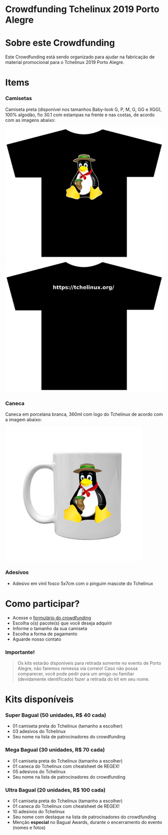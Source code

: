 Crowdfunding Tchelinux 2019 Porto Alegre
========================================

# Sobre este Crowdfunding

Este Crowdfunding está sendo organizado para ajudar na fabricação de material promocional para o Tchelinux 2019 Porto Alegre.

# Items

### Camisetas

Camiseta preta (disponível nos tamanhos Baby-look G, P, M, G, GG e XGG), 100% algodão, fio 30.1 com estampas na frente e nas costas, de acordo com as imagens abaixo:

![](images/frente.png "Figura 1: Frente da camiseta")
![](images/costas.png "Figura 2: Costas da camiseta")

### Caneca

Caneca em porcelana branca, 360ml com logo do Tchelinux de acordo com a imagem abaixo:

![](images/caneca.png "Figura 3: Caneca")

### Adesivos

- Adesivo em vinil fosco 5x7cm com o pinguim mascote do Tchelinux

# Como participar?
- Acesse o [formulário do crowdfunding](#)
- Escolha o(s) pacote(s) que você deseja adquirir
- Informe o tamanho da sua camiseta
- Escolha a forma de pagamento
- Aguarde nosso contato

### Importante!

> Os kits estarão disponíveis para retirada somente no evento de Porto Alegre, não faremos remessa via correio! Caso não possa comparecer, você pode pedir para um amigo ou familiar (devidamente identificado) fazer a retirada do kit em seu nome.

# Kits disponíveis

### Super Bagual (50 unidades, R$ 40 cada)

- 01 camiseta preta do Tchelinux (tamanho a escolher)
- 03 adesivos do Tchelinux
- Seu nome na lista de patrocinadores do crowdfunding

### Mega Bagual (30 unidades, R$ 70 cada)

- 01 camiseta preta do Tchelinux (tamanho a escolher)
- 01 caneca do Tchelinux com cheatsheet de REGEX!
- 05 adesivos do Tchelinux
- Seu nome na lista de patrocinadores do crowdfunding

### Ultra Bagual (20 unidades, R$ 100 cada)

- 01 camiseta preta do Tchelinux (tamanho a escolher)
- 01 caneca do Tchelinux com cheatsheet de REGEX!
- 10 adesivos do Tchelinux
- Seu nome com destaque na lista de patrocinadores do crowdfunding
- Menção **especial** no Bagual Awards, durante o encerramento do evento (nomes e fotos)


